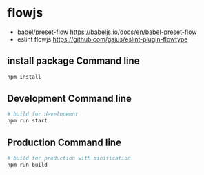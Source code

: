 # flowjs 

- babel/preset-flow https://babeljs.io/docs/en/babel-preset-flow
- eslint flowjs https://github.com/gajus/eslint-plugin-flowtype


## install package Command line
``` bash
npm install
```

## Development Command line
``` bash
# build for developemnt
npm run start
```

## Production Command line
``` bash
# build for production with minification
npm run build
```
